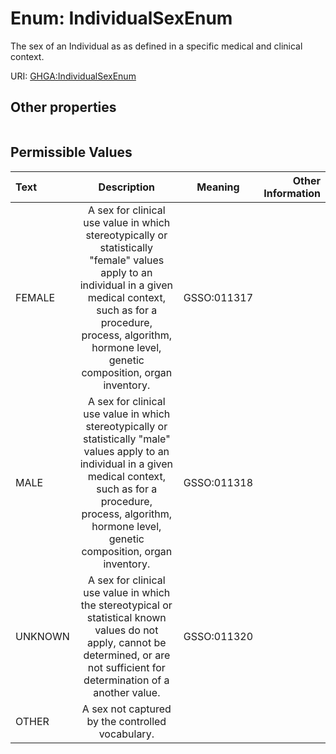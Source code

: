 
# Enum: IndividualSexEnum


The sex of an Individual as as defined in a specific medical and clinical context.

URI: [GHGA:IndividualSexEnum](https://w3id.org/GHGA/IndividualSexEnum)


## Other properties

|  |  |  |
| --- | --- | --- |

## Permissible Values

| Text | Description | Meaning | Other Information |
| :--- | :---: | :---: | ---: |
| FEMALE | A sex for clinical use value in which stereotypically or statistically "female" values apply to an individual in a given medical context, such as for a procedure, process, algorithm, hormone level, genetic composition, organ inventory. | GSSO:011317 |  |
| MALE | A sex for clinical use value in which stereotypically or statistically "male" values apply to an individual in a given medical context, such as for a procedure, process, algorithm, hormone level, genetic composition, organ inventory. | GSSO:011318 |  |
| UNKNOWN | A sex for clinical use value in which the stereotypical or statistical known values do not apply, cannot be determined, or are not sufficient for determination of a another value. | GSSO:011320 |  |
| OTHER | A sex not captured by the controlled vocabulary. |  |  |

